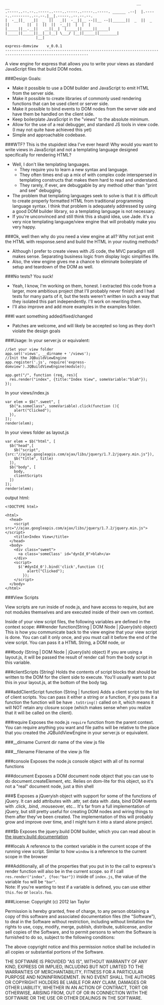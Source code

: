                                                                 __                          __                  
    .-----..--.--..-----..----..-----..-----..-----. ______ .--|  |.-----..--------..--.--.|__|.-----..--.--.--.
    |  -__||_   _||  _  ||   _||  -__||__ --||__ --||______||  _  ||  _  ||        ||  |  ||  ||  -__||  |  |  |
    |_____||__.__||   __||__|  |_____||_____||_____|        |_____||_____||__|__|__| \___/ |__||_____||________|
                  |__|                                                                                          
                                                                                      express-domview    v_0.0.1
    ------------------------------------------------------------------------------------------------------------                                                                                            
                                                                                                             
A view engine for express that allows you to write your views as standard JavaScript files that build DOM nodes.

###Design Goals:
* Make it possible to use a DOM builder and JavaScript to emit HTML from the server side.
* Make it possible to create libraries of commonly used rendering functions that can be used client or server side.
* Make it possible to bind events to DOM nodes from the server side and have them be handled on the client side.
* Keep boilerplate JavaScript in the "views" to the absolute minimum.
* Allow for the use of a real debugger, and standard JS tools in view code. (I may not quite have achieved this yet)
* Simple and approachable codebase.

###WTF?  This is the stupidest idea I've ever heard!  Why would you want to write views in JavaScript and not a templating language designed specifically for rendering HTML?
* Well, I don't like templating languages.
  * They require you to learn a new syntax and language.
  * They often times end up a mix of with complex code interspersed in templating constructs that makes them hard to read and understand.
  * They rarely, if ever, are debuggable by any method other than "print and see" debugging. 
* The problem that templating languages seek to solve is that it is difficult to create properly formatted HTML
from traditional programming language syntax.  I think that problem is adequately addressed by using a good DOM
builder library, so a templating language is not necessary.
* If you're unconvinced and still think this a stupid idea, use Jade. it's a very nice templating 
language/view engine that will probably make you very happy.

###Ok, well then why do you need a view engine at all?  Why not just emit the HTML with response.send and build the HTML in your routing methods? 
* Although I prefer to create views with JS code, the MVC paradigm still makes sense.  Separating business
logic from display logic simplifies life.
* Also, the view engine gives me a chance to eliminate boilerplate of setup and teardown of the DOM as well.

###No tests?  You suck!
* Yeah, I know, I'm working on them, honest.  I extracted this code from a larger, more ambitious project 
(that I'll probably never finish) and I had tests for many parts of it, but the tests weren't written in
such a way that they isolated this part independently.  I'll work on rewriting them.
* I'll also improve and add more examples in the examples folder.

###I want something added/fixed/changed
* Patches are welcome, and will likely be accepted so long as they don't violate the design goals

###Usage:
In your server.js or equivalent:
```
//Set your view folder
app.set('views', __dirname + '/views');
//Init the JQBuildViewEngine 
app.register('.js', require('express-domview').JQBuildViewEngine(module));

app.get("/", function (req, res){
  res.render("index", {title:"Index View", someVariable:"blah"});
});
```

In your views/index.js
```
var elem = $b(".sweet", [
  $b("a.someClass", someVariable).click(function (){
    alert("Clicked");
  }), 
]);
render(elem);
```

In your views folder as layout.js
```
var elem = $b("html", [
  $b("head",[
    $b("script", {src:"//ajax.googleapis.com/ajax/libs/jquery/1.7.2/jquery.min.js"}),
    $b("title", title)
  ]),
  $b("body", [
    body,
    clientScripts
  ])
]);
render(elem); 
```
output html:
```
<!DOCTYPE html>

<html>
  <head>
    <script src="//ajax.googleapis.com/ajax/libs/jquery/1.7.2/jquery.min.js"></script>
    <title>Index View</title>
  </head>
  <body>
    <div class="sweet">
      <a class='someClass' id="dynId_0">blah</a>
    </div>
    <script>      
      $('#dynId_0').bind('click',function (){
          alert("Clicked");
        });
    </script>
  </body>
</html>
```

###View Scripts

View scripts are run inside of node.js, and have access to require, but are not modules themselves and are executed inside of their
own vm context.

Inside of your view script files, the following variables are defined in the context scope:
###render function(String | DOM Node | jQuery(ish) object) 
This is how you communicate back to the view engine that your view script is done.  You can call it only once, and you must call it 
before the end of the view script. You can pass it a HTML String, a DOM node, or 

###body (String | DOM Node | jQuery(ish) object)
If you are using a layout.js, it will be passed the result of render call from the body script in this variable.

###clientScripts (String)
Holds the contents of script blocks that should be written to the DOM for the client side to execute.
You'll usually want to put this in your layout.js, at the bottom of the body tag.

###addClientScript function (String | function)
Adds a client script to the list of client scripts.  You can pass it either a string or a function, if you pass it a function the function will be 
have `.toString()` called on it, which means it will NOT retain any closure scope (which makes sense when you realize that it will be called on the client). 

###require
Exposes the node.js `require` function from the parent context.  You can require anything you want and file paths will be relative to
the place that you created the JQBuildViewEngine in your server.js or equivalent.

###__dirname 
Current dir name of the view js file

###__filename
Filename of the view js file

###console
Exposes the node.js console object with all of its normal functions

###document
Exposes a DOM document node object that you can use to do document.createElement, etc.
Relies on dom-lite for this object, so it's not a "real" document node, just a thin shell

###$
Exposes a jQueryish object with support for some of the functions of jQuery.  It can add attributes with .attr, set data with .data, bind DOM events
with .click, .bind, .mouseover, etc...  It's far from a full implementation of jQuery, but still pretty useful for creating DOM nodes and wiring things to them 
after they've been created.  The implementation of this will probably grow and improve over time, and I might turn it into a stand alone project.

###$b
Exposes the jquery.build DOM builder, which you can read about in [the jquery.build documentation](http://github.com/itaylor/jquery.build)

###locals
A reference to the context variable in the current scope of the running view script.  Similar to how `window` is a reference to the current scope in the browser
 
###Additionally, all of the properties that you put in to the call to express's render function will also be in the current scope.
so if I call `res.render("index", {foo:"bar"})` inside of `index.js`, the value of the variable `foo` will be `"bar"`.  
Note: If you're wanting to test if a variable is defined, you can use either `this.foo` or `locals.foo`.

###License:
Copyright (c) 2012 Ian Taylor

Permission is hereby granted, free of charge, to any person obtaining a copy
of this software and associated documentation files (the "Software"), to deal
in the Software without restriction, including without limitation the rights
to use, copy, modify, merge, publish, distribute, sublicense, and/or sell
copies of the Software, and to permit persons to whom the Software is
furnished to do so, subject to the following conditions:

The above copyright notice and this permission notice shall be included in
all copies or substantial portions of the Software.

THE SOFTWARE IS PROVIDED "AS IS", WITHOUT WARRANTY OF ANY KIND, EXPRESS OR
IMPLIED, INCLUDING BUT NOT LIMITED TO THE WARRANTIES OF MERCHANTABILITY,
FITNESS FOR A PARTICULAR PURPOSE AND NONINFRINGEMENT. IN NO EVENT SHALL THE
AUTHORS OR COPYRIGHT HOLDERS BE LIABLE FOR ANY CLAIM, DAMAGES OR OTHER
LIABILITY, WHETHER IN AN ACTION OF CONTRACT, TORT OR OTHERWISE, ARISING FROM,
OUT OF OR IN CONNECTION WITH THE SOFTWARE OR THE USE OR OTHER DEALINGS IN THE
SOFTWARE.